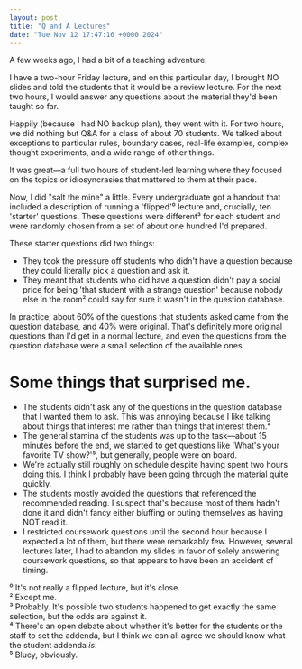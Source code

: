 ```yaml
---
layout: post  
title: "Q and A Lectures"  
date: "Tue Nov 12 17:47:16 +0000 2024"  
---
```


A few weeks ago, I had a bit of a teaching adventure.

I have a two-hour Friday lecture, and on this particular day, I brought NO slides and told the students that it would be a review lecture. For the next two hours, I would answer any questions about the material they'd been taught so far.

Happily (because I had NO backup plan), they went with it. For two hours, we did nothing but Q&A for a class of about 70 students. We talked about exceptions to particular rules, boundary cases, real-life examples, complex thought experiments, and a wide range of other things.

It was great—a full two hours of student-led learning where they focused on the topics or idiosyncrasies that mattered to them at their pace.

Now, I did "salt the mine" a little. Every undergraduate got a handout that included a description of running a 'flipped'⁰ lecture and, crucially, ten 'starter' questions. These questions were different³ for each student and were randomly chosen from a set of about one hundred I'd prepared.

These starter questions did two things:

* They took the pressure off students who didn't have a question because they could literally pick a question and ask it.
* They meant that students who did have a question didn't pay a social price for being 'that student with a strange question' because nobody else in the room² could say for sure it wasn't in the question database.

In practice, about 60% of the questions that students asked came from the question database, and 40% were original. That's definitely more original questions than I'd get in a normal lecture, and even the questions from the question database were a small selection of the available ones.

# Some things that surprised me.
* The students didn't ask any of the questions in the question database that I wanted them to ask. This was annoying because I like talking about things that interest me rather than things that interest them.⁴
* The general stamina of the students was up to the task—about 15 minutes before the end, we started to get questions like 'What's your favorite TV show?'⁵, but generally, people were on board.
* We're actually still roughly on schedule despite having spent two hours doing this. I think I probably have been going through the material quite quickly.
* The students mostly avoided the questions that referenced the recommended reading. I suspect that's because most of them hadn't done it and didn't fancy either bluffing or outing themselves as having NOT read it.
* I restricted coursework questions until the second hour because I expected a lot of them, but there were remarkably few. However, several lectures later, I had to abandon my slides in favor of solely answering coursework questions, so that appears to have been an accident of timing.

⁰ It's not really a flipped lecture, but it's close.  
² Except me.  
³ Probably. It's possible two students happened to get exactly the same selection, but the odds are against it.  
⁴ There's an open debate about whether it's better for the students or the staff to set the addenda, but I think we can all agree we should know what the student addenda _is_.  
⁵ Bluey, obviously.  

